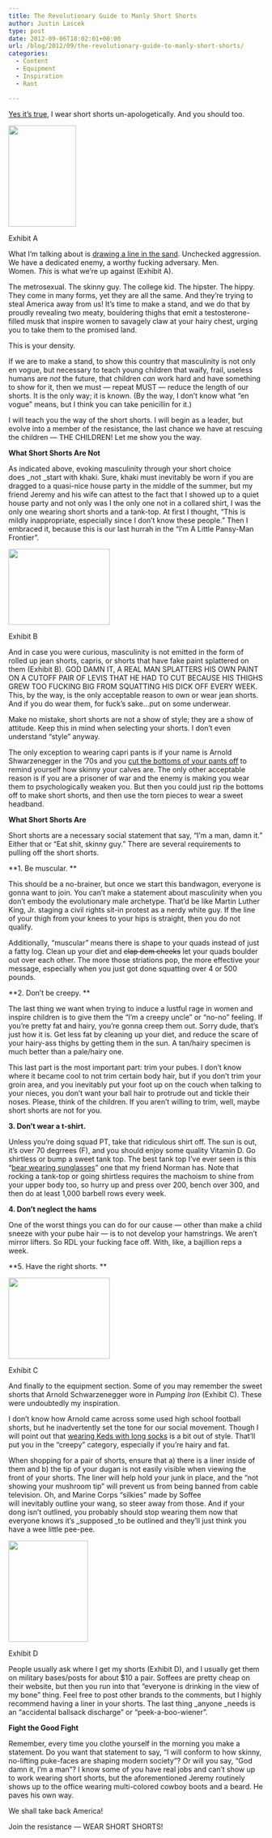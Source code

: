 ```yaml
---
title: The Revolutionary Guide to Manly Short Shorts
author: Justin Lascek
type: post
date: 2012-09-06T18:02:01+00:00
url: /blog/2012/09/the-revolutionary-guide-to-manly-short-shorts/
categories:
  - Content
  - Equipment
  - Inspiration
  - Rant

---
```

<a href="http://youtu.be/2hoHds88Slk" target="_blank">Yes it&#8217;s true</a>, I wear short shorts un-apologetically. And you should too.

<div id="attachment_7714" style="width: 143px" class="wp-caption alignright">
  <a href="/2012/09/bally-spring-summer-2012-menswear-lookbook.jpeg"><img aria-describedby="caption-attachment-7714" data-attachment-id="7714" data-permalink="/blog/2012/09/the-revolutionary-guide-to-manly-short-shorts/bally-spring-summer-2012-menswear-lookbook/" data-orig-file="/2012/09/bally-spring-summer-2012-menswear-lookbook.jpeg" data-orig-size="360,540" data-comments-opened="1" data-image-meta="{&quot;aperture&quot;:&quot;0&quot;,&quot;credit&quot;:&quot;&quot;,&quot;camera&quot;:&quot;&quot;,&quot;caption&quot;:&quot;&quot;,&quot;created_timestamp&quot;:&quot;0&quot;,&quot;copyright&quot;:&quot;&quot;,&quot;focal_length&quot;:&quot;0&quot;,&quot;iso&quot;:&quot;0&quot;,&quot;shutter_speed&quot;:&quot;0&quot;,&quot;title&quot;:&quot;&quot;}" data-image-title="bally-spring-summer-2012-menswear-lookbook" data-image-description="" data-medium-file="/2012/09/bally-spring-summer-2012-menswear-lookbook-133x200.jpeg" data-large-file="/2012/09/bally-spring-summer-2012-menswear-lookbook.jpeg" class="size-medium wp-image-7714" title="bally-spring-summer-2012-menswear-lookbook" alt="" src="/2012/09/bally-spring-summer-2012-menswear-lookbook-133x200.jpeg" width="133" height="200" srcset="/2012/09/bally-spring-summer-2012-menswear-lookbook-133x200.jpeg 133w, /2012/09/bally-spring-summer-2012-menswear-lookbook-100x150.jpeg 100w, /2012/09/bally-spring-summer-2012-menswear-lookbook-200x300.jpeg 200w, /2012/09/bally-spring-summer-2012-menswear-lookbook.jpeg 360w" sizes="(max-width: 133px) 100vw, 133px" /></a>
  
  <p id="caption-attachment-7714" class="wp-caption-text">
    Exhibit A
  </p>
</div>

What I&#8217;m talking about is <a href="http://youtu.be/O1kW2yYXEeQ?t=50s" target="_blank">drawing a line in the sand</a>. Unchecked aggression. We have a dedicated enemy, a worthy fucking adversary. Men. Women. _This_ is what we&#8217;re up against (Exhibit A).

The metrosexual. The skinny guy. The college kid. The hipster. The hippy. They come in many forms, yet they are all the same. And they&#8217;re trying to steal America away from us! It&#8217;s time to make a stand, and we do that by proudly revealing two meaty, bouldering thighs that emit a testosterone-filled musk that inspire women to savagely claw at your hairy chest, urging you to take them to the promised land.

This is your density.

If we are to make a stand, to show this country that masculinity is not only en vogue, but necessary to teach young children that waify, frail, useless humans are _not_ the future, that children _can_ work hard and have something to show for it, then we must &#8212; repeat MUST &#8212; reduce the length of our shorts. It is the only way; it is known. (By the way, I don&#8217;t know what &#8220;en vogue&#8221; means, but I think you can take penicillin for it.)

I will teach you the way of the short shorts. I will begin as a leader, but evolve into a member of the resistance, the last chance we have at rescuing the children &#8212; THE CHILDREN! Let me show you the way.

**What Short Shorts Are Not**

As indicated above, evoking masculinity through your short choice does _not _start with khaki. Sure, khaki must inevitably be worn if you are dragged to a quasi-nice house party in the middle of the summer, but my friend Jeremy and his wife can attest to the fact that I showed up to a quiet house party and not only was I the only one not in a collared shirt, I was the only one wearing short shorts and a tank-top. At first I thought, &#8220;This is mildly inappropriate, especially since I don&#8217;t know these people.&#8221; Then I embraced it, because this is our last hurrah in the &#8220;I&#8217;m A Little Pansy-Man Frontier&#8221;.

<div id="attachment_7718" style="width: 210px" class="wp-caption alignright">
  <a href="/2012/09/dfsgbdb.png"><img aria-describedby="caption-attachment-7718" data-attachment-id="7718" data-permalink="/blog/2012/09/the-revolutionary-guide-to-manly-short-shorts/dfsgbdb/" data-orig-file="/2012/09/dfsgbdb.png" data-orig-size="620,465" data-comments-opened="1" data-image-meta="{&quot;aperture&quot;:&quot;0&quot;,&quot;credit&quot;:&quot;&quot;,&quot;camera&quot;:&quot;&quot;,&quot;caption&quot;:&quot;&quot;,&quot;created_timestamp&quot;:&quot;0&quot;,&quot;copyright&quot;:&quot;&quot;,&quot;focal_length&quot;:&quot;0&quot;,&quot;iso&quot;:&quot;0&quot;,&quot;shutter_speed&quot;:&quot;0&quot;,&quot;title&quot;:&quot;&quot;}" data-image-title="dfsgbdb" data-image-description="" data-medium-file="/2012/09/dfsgbdb-200x150.png" data-large-file="/2012/09/dfsgbdb-450x337.png" class="size-medium wp-image-7718" title="dfsgbdb" alt="" src="/2012/09/dfsgbdb-200x150.png" width="200" height="150" srcset="/2012/09/dfsgbdb-200x150.png 200w, /2012/09/dfsgbdb-150x112.png 150w, /2012/09/dfsgbdb-450x337.png 450w, /2012/09/dfsgbdb-400x300.png 400w, /2012/09/dfsgbdb.png 620w" sizes="(max-width: 200px) 100vw, 200px" /></a>
  
  <p id="caption-attachment-7718" class="wp-caption-text">
    Exhibit B
  </p>
</div>

And in case you were curious, masculinity is not emitted in the form of rolled up jean shorts, capris, or shorts that have fake paint splattered on them (Exhibit B). GOD DAMN IT, A REAL MAN SPLATTERS HIS OWN PAINT ON A CUTOFF PAIR OF LEVIS THAT HE HAD TO CUT BECAUSE HIS THIGHS GREW TOO FUCKING BIG FROM SQUATTING HIS DICK OFF EVERY WEEK. This, by the way, is the only acceptable reason to own or wear jean shorts. And if you do wear them, for fuck&#8217;s sake&#8230;put on some underwear.

Make no mistake, short shorts are not a show of style; they are a show of attitude. Keep this in mind when selecting your shorts. I don&#8217;t even understand &#8220;style&#8221; anyway.

The only exception to wearing capri pants is if your name is Arnold Shwarzenegger in the &#8217;70s and you <a href="http://www.fisicoculturismo.org/fotos/albums/arnold-schwarzenegger/fotos_arnold_schwarzenegger_1869.jpg" target="_blank">cut the bottoms of your pants off</a> to remind yourself how skinny your calves are. The only other acceptable reason is if you are a prisoner of war and the enemy is making you wear them to psychologically weaken you. But then you could just rip the bottoms off to make short shorts, and then use the torn pieces to wear a sweet headband.

**What Short Shorts Are**

Short shorts are a necessary social statement that say, &#8220;I&#8217;m a man, damn it.&#8221; Either that or &#8220;Eat shit, skinny guy.&#8221; There are several requirements to pulling off the short shorts.

**1. Be muscular. **

This should be a no-brainer, but once we start this bandwagon, everyone is gonna want to join. You can&#8217;t make a statement about masculinity when you don&#8217;t embody the evolutionary male archetype. That&#8217;d be like Martin Luther King, Jr. staging a civil rights sit-in protest as a nerdy white guy. If the line of your thigh from your knees to your hips is straight, then you do not qualify.

Additionally, &#8220;muscular&#8221; means there is shape to your quads instead of just a fatty log. Clean up your diet and <del>clap dem cheeks</del> let your quads boulder out over each other. The more those striations pop, the more effective your message, especially when you just got done squatting over 4 or 500 pounds.

**2. Don&#8217;t be creepy. **

The last thing we want when trying to induce a lustful rage in women and inspire children is to give them the &#8220;I&#8217;m a creepy uncle&#8221; or &#8220;no-no&#8221; feeling. If you&#8217;re pretty fat and hairy, you&#8217;re gonna creep them out. Sorry dude, that&#8217;s just how it is. Get less fat by cleaning up your diet, and reduce the scare of your hairy-ass thighs by getting them in the sun. A tan/hairy specimen is much better than a pale/hairy one.

This last part is the most important part: trim your pubes. I don&#8217;t know where it became cool to not trim certain body hair, but if you don&#8217;t trim your groin area, and you inevitably put your foot up on the couch when talking to your nieces, you don&#8217;t want your ball hair to protrude out and tickle their noses. Please, think of the children. If you aren&#8217;t willing to trim, well, maybe short shorts are not for you.

**3. Don&#8217;t wear a t-shirt.**

Unless you&#8217;re doing squad PT, take that ridiculous shirt off. The sun is out, it&#8217;s over 70 degrrees (F), and you should enjoy some quality Vitamin D. Go shirtless or bump a sweet tank top. The best tank top I&#8217;ve ever seen is this &#8220;<a href="/2012/09/558442_479600502052325_1839097900_n.jpg" target="_blank">bear wearing sunglasses</a>&#8221; one that my friend Norman has. Note that rocking a tank-top or going shirtless requires the machoism to shine from your upper body too, so hurry up and press over 200, bench over 300, and then do at least 1,000 barbell rows every week.

**4. Don&#8217;t neglect the hams**

One of the worst things you can do for our cause &#8212; other than make a child sneeze with your pube hair &#8212; is to not develop your hamstrings. We aren&#8217;t mirror lifters. So RDL your fucking face off. With, like, a bajillion reps a week.

**5. Have the right shorts. **

<div id="attachment_7720" style="width: 210px" class="wp-caption alignright">
  <a href="/2012/09/Arnold_Schwarzenegger_pullover6.jpg"><img aria-describedby="caption-attachment-7720" data-attachment-id="7720" data-permalink="/blog/2012/09/the-revolutionary-guide-to-manly-short-shorts/arnold_schwarzenegger_pullover6/" data-orig-file="/2012/09/Arnold_Schwarzenegger_pullover6.jpg" data-orig-size="478,383" data-comments-opened="1" data-image-meta="{&quot;aperture&quot;:&quot;0&quot;,&quot;credit&quot;:&quot;&quot;,&quot;camera&quot;:&quot;&quot;,&quot;caption&quot;:&quot;&quot;,&quot;created_timestamp&quot;:&quot;0&quot;,&quot;copyright&quot;:&quot;&quot;,&quot;focal_length&quot;:&quot;0&quot;,&quot;iso&quot;:&quot;0&quot;,&quot;shutter_speed&quot;:&quot;0&quot;,&quot;title&quot;:&quot;&quot;}" data-image-title="Arnold_Schwarzenegger_pullover6" data-image-description="" data-medium-file="/2012/09/Arnold_Schwarzenegger_pullover6-200x160.jpg" data-large-file="/2012/09/Arnold_Schwarzenegger_pullover6-450x360.jpg" class="size-medium wp-image-7720" title="Arnold_Schwarzenegger_pullover6" alt="" src="/2012/09/Arnold_Schwarzenegger_pullover6-200x160.jpg" width="200" height="160" srcset="/2012/09/Arnold_Schwarzenegger_pullover6-200x160.jpg 200w, /2012/09/Arnold_Schwarzenegger_pullover6-150x120.jpg 150w, /2012/09/Arnold_Schwarzenegger_pullover6-450x360.jpg 450w, /2012/09/Arnold_Schwarzenegger_pullover6-374x300.jpg 374w, /2012/09/Arnold_Schwarzenegger_pullover6.jpg 478w" sizes="(max-width: 200px) 100vw, 200px" /></a>
  
  <p id="caption-attachment-7720" class="wp-caption-text">
    Exhibit C
  </p>
</div>

And finally to the equipment section. Some of you may remember the sweet shorts that Arnold Schwarzenegger wore in _Pumping Iron_ (Exhibit C). These were undoubtedly my inspiration.

I don&#8217;t know how Arnold came across some used high school football shorts, but he inadvertently set the tone for our social movement. Though I will point out that <a href="http://4.bp.blogspot.com/_JmpkIMgnzIE/TKpZJ1W4flI/AAAAAAAAlWs/-x6Pwd7h11w/s1600/Arnold's+teen+son+Patrick+shows+off+his+muscular+body+2.jpg" target="_blank">wearing Keds with long socks</a> is a bit out of style. That&#8217;ll put you in the &#8220;creepy&#8221; category, especially if you&#8217;re hairy and fat.

When shopping for a pair of shorts, ensure that a) there is a liner inside of them and b) the tip of your dugan is not easily visible when viewing the front of your shorts. The liner will help hold your junk in place, and the &#8220;not showing your mushroom tip&#8221; will prevent us from being banned from cable television. Oh, and Marine Corps &#8220;silkies&#8221; made by Soffee will inevitably outline your wang, so steer away from those. And if your dong isn&#8217;t outlined, you probably should stop wearing them now that everyone knows it&#8217;s _supposed _to be outlined and they&#8217;ll just think you have a wee little pee-pee.

<div id="attachment_7721" style="width: 167px" class="wp-caption alignright">
  <a href="/2012/09/shorts.png"><img aria-describedby="caption-attachment-7721" data-attachment-id="7721" data-permalink="/blog/2012/09/the-revolutionary-guide-to-manly-short-shorts/shorts/" data-orig-file="/2012/09/shorts.png" data-orig-size="450,573" data-comments-opened="1" data-image-meta="{&quot;aperture&quot;:&quot;0&quot;,&quot;credit&quot;:&quot;&quot;,&quot;camera&quot;:&quot;&quot;,&quot;caption&quot;:&quot;&quot;,&quot;created_timestamp&quot;:&quot;0&quot;,&quot;copyright&quot;:&quot;&quot;,&quot;focal_length&quot;:&quot;0&quot;,&quot;iso&quot;:&quot;0&quot;,&quot;shutter_speed&quot;:&quot;0&quot;,&quot;title&quot;:&quot;&quot;}" data-image-title="shorts" data-image-description="" data-medium-file="/2012/09/shorts-157x200.png" data-large-file="/2012/09/shorts.png" class="size-medium wp-image-7721" title="shorts" alt="" src="/2012/09/shorts-157x200.png" width="157" height="200" srcset="/2012/09/shorts-157x200.png 157w, /2012/09/shorts-117x150.png 117w, /2012/09/shorts-235x300.png 235w, /2012/09/shorts.png 450w" sizes="(max-width: 157px) 100vw, 157px" /></a>
  
  <p id="caption-attachment-7721" class="wp-caption-text">
    Exhibit D
  </p>
</div>

People usually ask where I get my shorts (Exhibit D), and I usually get them on military bases/posts for about $10 a pair. Soffees are pretty cheap on their website, but then you run into that &#8220;everyone is drinking in the view of my bone&#8221; thing. Feel free to post other brands to the comments, but I highly recommend having a liner in your shorts. The last thing _anyone _needs is an &#8220;accidental ballsack discharge&#8221; or &#8220;peek-a-boo-wiener&#8221;.

**Fight the Good Fight**

Remember, every time you clothe yourself in the morning you make a statement. Do you want that statement to say, &#8220;I will conform to how skinny, no-lifting puke-faces are shaping modern society&#8221;? Or will you say, &#8220;God damn it, I&#8217;m a man&#8221;? I know some of you have real jobs and can&#8217;t show up to work wearing short shorts, but the aforementioned Jeremy routinely shows up to the office wearing multi-colored cowboy boots and a beard. He paves his own way.

We shall take back America!

Join the resistance &#8212; WEAR SHORT SHORTS!

